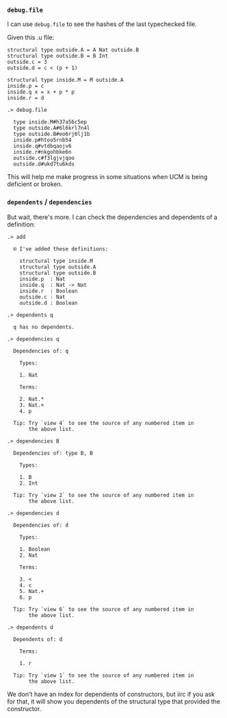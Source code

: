 ### `debug.file`
I can use `debug.file` to see the hashes of the last typechecked file.

Given this .u file:
```unison
structural type outside.A = A Nat outside.B
structural type outside.B = B Int
outside.c = 3
outside.d = c < (p + 1)

structural type inside.M = M outside.A
inside.p = c
inside.q x = x + p * p
inside.r = d
```

```ucm
.> debug.file

  type inside.M#h37a56c5ep
  type outside.A#6l6krl7n4l
  type outside.B#eo6rj0lj1b
  inside.p#htoo5rnb54
  inside.q#vtdbqaojv6
  inside.r#nkgohbke6n
  outside.c#f3lgjvjqoo
  outside.d#ukd7tu6kds

```
This will help me make progress in some situations when UCM is being deficient or broken.

### `dependents` / `dependencies`
But wait, there's more.  I can check the dependencies and dependents of a definition:
```ucm
.> add

  ⍟ I've added these definitions:
  
    structural type inside.M
    structural type outside.A
    structural type outside.B
    inside.p  : Nat
    inside.q  : Nat -> Nat
    inside.r  : Boolean
    outside.c : Nat
    outside.d : Boolean

.> dependents q

  q has no dependents.

.> dependencies q

  Dependencies of: q
  
    Types:
  
    1. Nat
  
    Terms:
  
    2. Nat.*
    3. Nat.+
    4. p
  
  Tip: Try `view 4` to see the source of any numbered item in
       the above list.

.> dependencies B

  Dependencies of: type B, B
  
    Types:
  
    1. B
    2. Int
  
  Tip: Try `view 2` to see the source of any numbered item in
       the above list.

.> dependencies d

  Dependencies of: d
  
    Types:
  
    1. Boolean
    2. Nat
  
    Terms:
  
    3. <
    4. c
    5. Nat.+
    6. p
  
  Tip: Try `view 6` to see the source of any numbered item in
       the above list.

.> dependents d

  Dependents of: d
  
    Terms:
  
    1. r
  
  Tip: Try `view 1` to see the source of any numbered item in
       the above list.

```
We don't have an index for dependents of constructors, but iirc if you ask for that, it will show you dependents of the structural type that provided the constructor.
